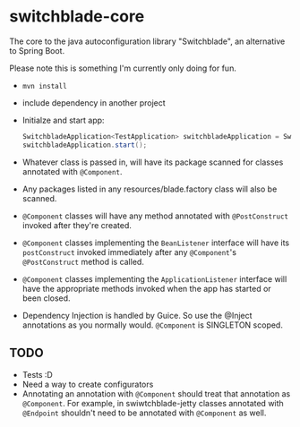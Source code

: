 # switchblade-core
The core to the java autoconfiguration library "Switchblade", an alternative to Spring Boot.

Please note this is something I'm currently only doing for fun.

- `mvn install`
- include dependency in another project
- Initialze and start app:

  ```java
  SwitchbladeApplication<TestApplication> switchbladeApplication = SwitchbladeApplication.create(TestApplication.class);
  switchbladeApplication.start();
  ```

- Whatever class is passed in, will have its package scanned for classes annotated with `@Component`.
- Any packages listed in any resources/blade.factory class will also be scanned.
- `@Component` classes will have any method annotated with `@PostConstruct` invoked after they're created.
- `@Component` classes implementing the `BeanListener` interface will have its `postConstruct` invoked immediately after any `@Component`'s `@PostConstruct` method is called.
- `@Component` classes implementing the `ApplicationListener` interface will have the appropriate methods invoked when the app has started or been closed.
- Dependency Injection is handled by Guice. So use the @Inject annotations as you normally would. `@Component` is SINGLETON scoped.

TODO
----

- Tests :D
- Need a way to create configurators
- Annotating an annotation with `@Component` should treat that annotation as `@Component`. For example, in swiwtchblade-jetty classes annotated with `@Endpoint` shouldn't need to be annotated with `@Component` as well.

